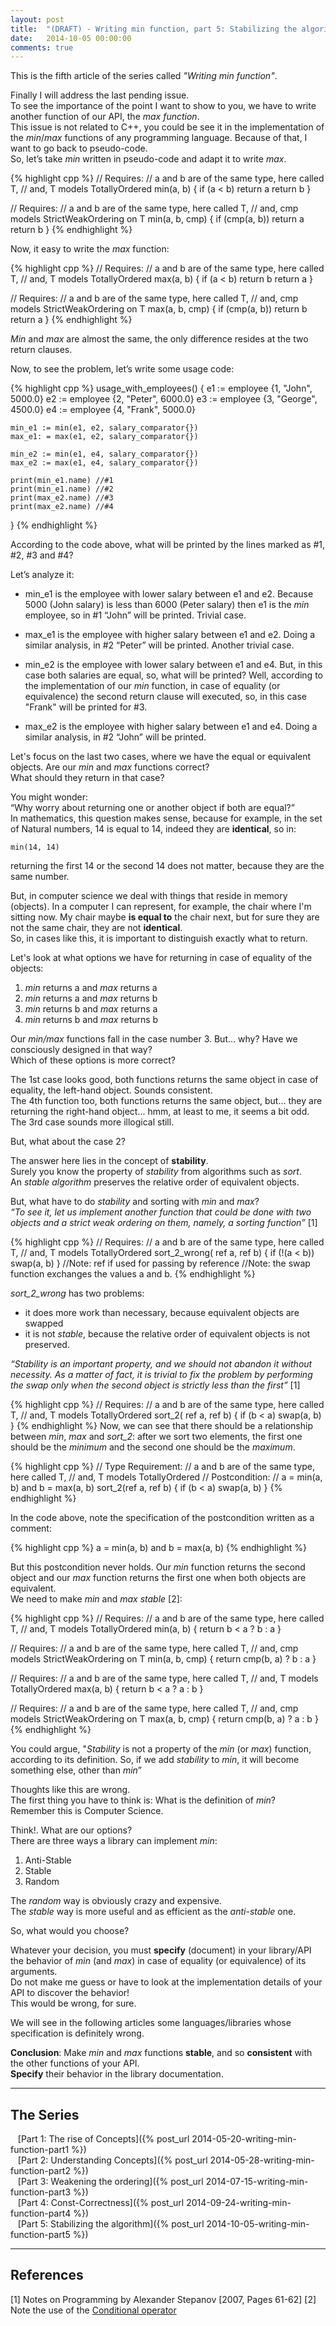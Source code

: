 ```yaml
---
layout: post
title:  "(DRAFT) - Writing min function, part 5: Stabilizing the algorithm"
date:   2014-10-05 00:00:00
comments: true
---
```


This is the fifth article of the series called *"Writing min function"*.

Finally I will address the last pending issue.  
To see the importance of the point I want to show to you, we have to write another function of our API, the *max function*.  
This issue is not related to C++, you could be see it in the implementation of the *min*/*max* functions of any programming language. Because of that, I want to go back to pseudo-code.  
So, let’s take *min* written in pseudo-code and adapt it to write *max*.

{% highlight cpp %}
// Requires:
//       a and b are of the same type, here called T,
//  and, T models TotallyOrdered
min(a, b) {
    if (a < b) return a
    return b
}

// Requires:
//       a and b are of the same type, here called T,
//  and, cmp models StrictWeakOrdering on T
min(a, b, cmp) {
    if (cmp(a, b)) return a
    return b
}
{% endhighlight %}

Now, it easy to write the *max* function:

{% highlight cpp %}
// Requires:
//       a and b are of the same type, here called T,
//  and, T models TotallyOrdered
max(a, b) {
    if (a < b) return b
    return a
}

// Requires:
//       a and b are of the same type, here called T,
//  and, cmp models StrictWeakOrdering on T
max(a, b, cmp) {
    if (cmp(a, b)) return b
    return a
}
{% endhighlight %}


*Min* and *max* are almost the same, the only difference resides at the two return clauses.

Now, to see the problem, let’s write some usage code:

{% highlight cpp %}
usage_with_employees() {
    e1 := employee {1, "John", 5000.0}
    e2 := employee {2, "Peter", 6000.0}
    e3 := employee {3, "George", 4500.0}
    e4 := employee {4, "Frank", 5000.0}

    min_e1 := min(e1, e2, salary_comparator{})
    max_e1: = max(e1, e2, salary_comparator{})

    min_e2 := min(e1, e4, salary_comparator{})
    max_e2 := max(e1, e4, salary_comparator{})

    print(min_e1.name) //#1
    print(min_e1.name) //#2
    print(max_e2.name) //#3
    print(max_e2.name) //#4
}
{% endhighlight %}

According to the code above, what will be printed by the lines marked as #1, #2, #3 and #4?

Let’s analyze it:

- min_e1 is the employee with lower salary between e1 and e2. Because 5000 (John salary) is less than 6000 (Peter salary) then e1 is the *min* employee, so in #1 “John” will be printed. Trivial case.

- max_e1 is the employee with higher salary between e1 and e2. Doing a similar analysis, in #2 “Peter” will be printed. Another trivial case.

- min_e2 is the employee with lower salary between e1 and e4. But, in this case both salaries are equal, so, what will be printed?
  Well, according to the implementation of our *min* function, in case of equality (or equivalence) the second return clause will executed, so, in this case "Frank" will be printed for #3.

- max_e2 is the employee with higher salary between e1 and e4. Doing a similar analysis, in #2 “John” will be printed.

Let's focus on the last two cases, where we have the equal or equivalent objects.
Are our *min* and *max* functions correct?  
What should they return in that case?

You might wonder:  
“Why worry about returning one or another object if both are equal?”  
In mathematics, this question makes sense, because for example, in the set of Natural numbers, 14 is equal to 14, indeed they are **identical**, so in:

    min(14, 14)

returning the first 14 or the second 14 does not matter, because they are the same number.

But, in computer science we deal with things that reside in memory (objects). In a computer I can represent, for example, the chair where I'm sitting now. My chair maybe **is equal to** the chair next, but for sure they are not the same chair, they are not **identical**.  
So, in cases like this, it is important to distinguish exactly what to return.

Let's look at what options we have for returning in case of equality of the objects:

1. *min* returns a and *max* returns a
2. *min* returns a and *max* returns b
3. *min* returns b and *max* returns a
4. *min* returns b and *max* returns b

Our *min/max* functions fall in the case number 3. But... why? Have we consciously designed in that way?  
Which of these options is more correct?

The 1st case looks good, both functions returns the same object in case of equality, the left-hand object. Sounds consistent.  
The 4th function too, both functions returns the same object, but... they are returning the right-hand object... hmm, at least to me, it seems a bit odd.  
The 3rd case sounds more illogical still.

But, what about the case 2?

The answer here lies in the concept of **stability**.  
Surely you know the property of *stability* from algorithms such as *sort*.  
An *stable algorithm* preserves the relative order of equivalent objects.

But, what have to do *stability* and sorting with *min* and *max*?  
*“To see it, let us implement another function that could be done with two objects and a strict weak ordering on them, namely, a sorting function”* [1]

{% highlight cpp %}
// Requires:
//       a and b are of the same type, here called T,
//  and, T models TotallyOrdered
sort_2_wrong( ref a, ref b) {
    if (!(a < b)) swap(a, b)
}
//Note: ref if used for passing by reference
//Note: the swap function exchanges the values a and b.
{% endhighlight %}

*sort_2_wrong* has two problems:

- it does more work than necessary, because equivalent objects are swapped
- it is not *stable*, because the relative order of equivalent objects is not preserved.
                    
*“Stability is an important property, and we should not abandon it without necessity. As a matter of fact, it is trivial to fix the problem by performing the swap only when the second object is strictly less than the first”* [1]
                
{% highlight cpp %}
// Requires:
//       a and b are of the same type, here called T,
//  and, T models TotallyOrdered
sort_2( ref a, ref b) {
    if (b < a) swap(a, b)
}
{% endhighlight %}
Now, we can see that there should be a relationship between *min*, *max* and *sort_2*: after we sort two elements, the first one should be the *minimum* and the second one should be the *maximum*.

{% highlight cpp %}
// Type Requirement:
//            a and b are of the same type, here called T,
//       and, T models TotallyOrdered
// Postcondition: 
//       a = min(a, b) and b = max(a, b)
sort_2(ref a, ref b) {
    if (b < a) swap(a, b)
}
{% endhighlight %}

In the code above, note the specification of the postcondition written as a comment:

{% highlight cpp %}
a = min(a, b) and b = max(a, b)
{% endhighlight %}

But this postcondition never holds. Our *min* function returns the second object and our *max* function returns the first one when both objects are equivalent.  
We need to make *min* and *max* *stable* [2]: 

{% highlight cpp %}
// Requires:
//       a and b are of the same type, here called T,
//  and, T models TotallyOrdered
min(a, b) {
    return b < a ? b : a
}

// Requires:
//       a and b are of the same type, here called T,
//  and, cmp models StrictWeakOrdering on T
min(a, b, cmp) {
    return cmp(b, a) ? b : a
}

// Requires:
//       a and b are of the same type, here called T,
//  and, T models TotallyOrdered
max(a, b) {
    return b < a ? a : b
}

// Requires:
//       a and b are of the same type, here called T,
//  and, cmp models StrictWeakOrdering on T
max(a, b, cmp) {
    return cmp(b, a) ? a : b
}
{% endhighlight %}
                        

You could argue, "*Stability* is not a property of the *min* (or *max*) function, according to its definition. So, if we add *stability* to *min*, it will become something else, other than *min*”

Thoughts like this are wrong.  
The first thing you have to think is: What is the definition of *min*?  
Remember this is Computer Science.

Think!. What are our options?  
There are three ways a library can implement *min*:

1. Anti-Stable
2. Stable
3. Random

The *random* way is obviously crazy and expensive.  
The *stable* way is more useful and as efficient as the *anti-stable* one.

So, what would you choose?

Whatever your decision, you must **specify** (document) in your library/API the behavior of *min* (and *max*) in case of equality (or equivalence) of its arguments.  
Do not make me guess or have to look at the implementation details of your API to discover the behavior!  
This would be wrong, for sure.

We will see in the following articles some languages/libraries whose specification ​​is definitely wrong.

**Conclusion**: Make *min* and *max* functions **stable**, and so **consistent** with the other functions of your API.  
**Specify** their behavior in the library documentation.


---

## The Series

&nbsp;&nbsp;&nbsp;[Part 1: The rise of Concepts]({% post_url 2014-05-20-writing-min-function-part1 %})  
&nbsp;&nbsp;&nbsp;[Part 2: Understanding Concepts]({% post_url 2014-05-28-writing-min-function-part2 %})  
&nbsp;&nbsp;&nbsp;[Part 3: Weakening the ordering]({% post_url 2014-07-15-writing-min-function-part3 %})  
&nbsp;&nbsp;&nbsp;[Part 4: Const-Correctness]({% post_url 2014-09-24-writing-min-function-part4 %})  
&nbsp;&nbsp;&nbsp;[Part 5: Stabilizing the algorithm]({% post_url 2014-10-05-writing-min-function-part5 %})  


---

## References

<a name="Ref1">[1]</a> Notes on Programming by Alexander Stepanov [2007, Pages 61-62]
<a name="Ref2">[2]</a> Note the use of the [Conditional operator](http://en.wikipedia.org/wiki/%3F:)
